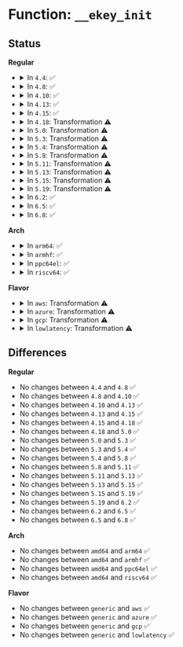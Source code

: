 # Function: <code>__ekey_init</code>

## Status
<b>Regular</b>
<ul>
<li>
<details>
<summary>In <code>4.4</code>: ✅</summary>

```c
void __ekey_init(struct encrypted_key_payload *epayload, const char *format, const char *master_desc, const char *datalen);
```

**Collision:** Unique Static

**Inline:** No

**Transformation:** False

**Instances:**

```
In security/keys/encrypted-keys/encrypted.c (ffffffff81338ba0)
Location: security/keys/encrypted-keys/encrypted.c:707
Inline: False
Direct callers:
  - security/keys/encrypted-keys/encrypted.c:encrypted_update
  - security/keys/encrypted-keys/encrypted.c:encrypted_instantiate
```
**Symbols:**

```
ffffffff81338ba0-ffffffff81338ce3: __ekey_init (STB_LOCAL)
```
</details>
</li>
<li>
<details>
<summary>In <code>4.8</code>: ✅</summary>

```c
void __ekey_init(struct encrypted_key_payload *epayload, const char *format, const char *master_desc, const char *datalen);
```

**Collision:** Unique Static

**Inline:** No

**Transformation:** False

**Instances:**

```
In security/keys/encrypted-keys/encrypted.c (ffffffff8136e1b0)
Location: security/keys/encrypted-keys/encrypted.c:728
Inline: False
Direct callers:
  - security/keys/encrypted-keys/encrypted.c:encrypted_update
  - security/keys/encrypted-keys/encrypted.c:encrypted_instantiate
```
**Symbols:**

```
ffffffff8136e1b0-ffffffff8136e2f3: __ekey_init (STB_LOCAL)
```
</details>
</li>
<li>
<details>
<summary>In <code>4.10</code>: ✅</summary>

```c
void __ekey_init(struct encrypted_key_payload *epayload, const char *format, const char *master_desc, const char *datalen);
```

**Collision:** Unique Static

**Inline:** No

**Transformation:** False

**Instances:**

```
In security/keys/encrypted-keys/encrypted.c (ffffffff813849d0)
Location: security/keys/encrypted-keys/encrypted.c:728
Inline: False
Direct callers:
  - security/keys/encrypted-keys/encrypted.c:encrypted_update
  - security/keys/encrypted-keys/encrypted.c:encrypted_instantiate
```
**Symbols:**

```
ffffffff813849d0-ffffffff81384b13: __ekey_init (STB_LOCAL)
```
</details>
</li>
<li>
<details>
<summary>In <code>4.13</code>: ✅</summary>

```c
void __ekey_init(struct encrypted_key_payload *epayload, const char *format, const char *master_desc, const char *datalen);
```

**Collision:** Unique Static

**Inline:** No

**Transformation:** False

**Instances:**

```
In security/keys/encrypted-keys/encrypted.c (ffffffff81398ff0)
Location: security/keys/encrypted-keys/encrypted.c:710
Inline: False
Direct callers:
  - security/keys/encrypted-keys/encrypted.c:encrypted_update
  - security/keys/encrypted-keys/encrypted.c:encrypted_instantiate
```
**Symbols:**

```
ffffffff81398ff0-ffffffff81399166: __ekey_init (STB_LOCAL)
```
</details>
</li>
<li>
<details>
<summary>In <code>4.15</code>: ✅</summary>

```c
void __ekey_init(struct encrypted_key_payload *epayload, const char *format, const char *master_desc, const char *datalen);
```

**Collision:** Unique Static

**Inline:** No

**Transformation:** False

**Instances:**

```
In security/keys/encrypted-keys/encrypted.c (ffffffff813be800)
Location: security/keys/encrypted-keys/encrypted.c:717
Inline: False
Direct callers:
  - security/keys/encrypted-keys/encrypted.c:encrypted_update
  - security/keys/encrypted-keys/encrypted.c:encrypted_instantiate
```
**Symbols:**

```
ffffffff813be800-ffffffff813be956: __ekey_init (STB_LOCAL)
```
</details>
</li>
<li>
<details>
<summary>In <code>4.18</code>: Transformation ⚠️</summary>

```c
void __ekey_init(struct encrypted_key_payload *epayload, const char *format, const char *master_desc, const char *datalen);
```

**Collision:** Unique Static

**Inline:** No

**Transformation:** True

**Instances:**

```
In security/keys/encrypted-keys/encrypted.c (0)
Location: security/keys/encrypted-keys/encrypted.c:717
Inline: False
Direct callers:
  - security/keys/encrypted-keys/encrypted.c:encrypted_update
  - security/keys/encrypted-keys/encrypted.c:encrypted_instantiate
```
**Symbols:**

```
ffffffff813ef660-ffffffff813ef7b1: __ekey_init (STB_LOCAL)
ffffffff813f0b2c-ffffffff813f0b38: __ekey_init.cold.15 (STB_LOCAL)
```
</details>
</li>
<li>
<details>
<summary>In <code>5.0</code>: Transformation ⚠️</summary>

```c
void __ekey_init(struct encrypted_key_payload *epayload, const char *format, const char *master_desc, const char *datalen);
```

**Collision:** Unique Static

**Inline:** No

**Transformation:** True

**Instances:**

```
In security/keys/encrypted-keys/encrypted.c (0)
Location: security/keys/encrypted-keys/encrypted.c:728
Inline: False
Direct callers:
  - security/keys/encrypted-keys/encrypted.c:encrypted_update
  - security/keys/encrypted-keys/encrypted.c:encrypted_instantiate
```
**Symbols:**

```
ffffffff8140a8b0-ffffffff8140aa01: __ekey_init (STB_LOCAL)
ffffffff8140be0c-ffffffff8140be18: __ekey_init.cold.15 (STB_LOCAL)
```
</details>
</li>
<li>
<details>
<summary>In <code>5.3</code>: Transformation ⚠️</summary>

```c
void __ekey_init(struct encrypted_key_payload *epayload, const char *format, const char *master_desc, const char *datalen);
```

**Collision:** Unique Static

**Inline:** No

**Transformation:** True

**Instances:**

```
In security/keys/encrypted-keys/encrypted.c (0)
Location: security/keys/encrypted-keys/encrypted.c:724
Inline: False
Direct callers:
  - security/keys/encrypted-keys/encrypted.c:encrypted_update
  - security/keys/encrypted-keys/encrypted.c:encrypted_instantiate
```
**Symbols:**

```
ffffffff81437ac0-ffffffff81437c19: __ekey_init (STB_LOCAL)
ffffffff81438f58-ffffffff81438f64: __ekey_init.cold (STB_LOCAL)
```
</details>
</li>
<li>
<details>
<summary>In <code>5.4</code>: Transformation ⚠️</summary>

```c
void __ekey_init(struct encrypted_key_payload *epayload, const char *format, const char *master_desc, const char *datalen);
```

**Collision:** Unique Static

**Inline:** No

**Transformation:** True

**Instances:**

```
In security/keys/encrypted-keys/encrypted.c (0)
Location: security/keys/encrypted-keys/encrypted.c:724
Inline: False
Direct callers:
  - security/keys/encrypted-keys/encrypted.c:encrypted_update
  - security/keys/encrypted-keys/encrypted.c:encrypted_instantiate
```
**Symbols:**

```
ffffffff814517f0-ffffffff81451949: __ekey_init (STB_LOCAL)
ffffffff81452daa-ffffffff81452db6: __ekey_init.cold (STB_LOCAL)
```
</details>
</li>
<li>
<details>
<summary>In <code>5.8</code>: Transformation ⚠️</summary>

```c
void __ekey_init(struct encrypted_key_payload *epayload, const char *format, const char *master_desc, const char *datalen);
```

**Collision:** Unique Static

**Inline:** No

**Transformation:** True

**Instances:**

```
In security/keys/encrypted-keys/encrypted.c (0)
Location: security/keys/encrypted-keys/encrypted.c:712
Inline: False
Direct callers:
  - security/keys/encrypted-keys/encrypted.c:encrypted_update
  - security/keys/encrypted-keys/encrypted.c:encrypted_instantiate
```
**Symbols:**

```
ffffffff814a40f0-ffffffff814a424d: __ekey_init (STB_LOCAL)
ffffffff814a55d1-ffffffff814a55dd: __ekey_init.cold (STB_LOCAL)
```
</details>
</li>
<li>
<details>
<summary>In <code>5.11</code>: Transformation ⚠️</summary>

```c
void __ekey_init(struct encrypted_key_payload *epayload, const char *format, const char *master_desc, const char *datalen);
```

**Collision:** Unique Static

**Inline:** No

**Transformation:** True

**Instances:**

```
In security/keys/encrypted-keys/encrypted.c (0)
Location: security/keys/encrypted-keys/encrypted.c:712
Inline: False
Direct callers:
  - security/keys/encrypted-keys/encrypted.c:encrypted_update
  - security/keys/encrypted-keys/encrypted.c:encrypted_instantiate
```
**Symbols:**

```
ffffffff814c18f0-ffffffff814c1a4d: __ekey_init (STB_LOCAL)
ffffffff81befe64-ffffffff81befe70: __ekey_init.cold (STB_LOCAL)
```
</details>
</li>
<li>
<details>
<summary>In <code>5.13</code>: Transformation ⚠️</summary>

```c
void __ekey_init(struct encrypted_key_payload *epayload, const char *format, const char *master_desc, const char *datalen);
```

**Collision:** Unique Static

**Inline:** No

**Transformation:** True

**Instances:**

```
In security/keys/encrypted-keys/encrypted.c (0)
Location: security/keys/encrypted-keys/encrypted.c:712
Inline: False
Direct callers:
  - security/keys/encrypted-keys/encrypted.c:encrypted_update
  - security/keys/encrypted-keys/encrypted.c:encrypted_instantiate
```
**Symbols:**

```
ffffffff814c7d70-ffffffff814c7ecd: __ekey_init (STB_LOCAL)
ffffffff81be1e96-ffffffff81be1ea2: __ekey_init.cold (STB_LOCAL)
```
</details>
</li>
<li>
<details>
<summary>In <code>5.15</code>: Transformation ⚠️</summary>

```c
void __ekey_init(struct encrypted_key_payload *epayload, const char *format, const char *master_desc, const char *datalen);
```

**Collision:** Unique Static

**Inline:** No

**Transformation:** True

**Instances:**

```
In security/keys/encrypted-keys/encrypted.c (0)
Location: security/keys/encrypted-keys/encrypted.c:712
Inline: False
Direct callers:
  - security/keys/encrypted-keys/encrypted.c:encrypted_update
  - security/keys/encrypted-keys/encrypted.c:encrypted_instantiate
```
**Symbols:**

```
ffffffff81520860-ffffffff815209bd: __ekey_init (STB_LOCAL)
ffffffff81cd3107-ffffffff81cd3113: __ekey_init.cold (STB_LOCAL)
```
</details>
</li>
<li>
<details>
<summary>In <code>5.19</code>: Transformation ⚠️</summary>

```c
void __ekey_init(struct encrypted_key_payload *epayload, const char *format, const char *master_desc, const char *datalen);
```

**Collision:** Unique Static

**Inline:** No

**Transformation:** True

**Instances:**

```
In security/keys/encrypted-keys/encrypted.c (0)
Location: security/keys/encrypted-keys/encrypted.c:738
Inline: False
Direct callers:
  - security/keys/encrypted-keys/encrypted.c:encrypted_update
  - security/keys/encrypted-keys/encrypted.c:encrypted_instantiate
```
**Symbols:**

```
ffffffff815b3fa0-ffffffff815b40fc: __ekey_init (STB_LOCAL)
ffffffff81e862b8-ffffffff81e862c4: __ekey_init.cold (STB_LOCAL)
```
</details>
</li>
<li>
<details>
<summary>In <code>6.2</code>: ✅</summary>

```c
void __ekey_init(struct encrypted_key_payload *epayload, const char *format, const char *master_desc, const char *datalen);
```

**Collision:** Unique Static

**Inline:** No

**Transformation:** False

**Instances:**

```
In security/keys/encrypted-keys/encrypted.c (ffffffff8165ed30)
Location: security/keys/encrypted-keys/encrypted.c:738
Inline: False
Direct callers:
  - security/keys/encrypted-keys/encrypted.c:encrypted_update
  - security/keys/encrypted-keys/encrypted.c:encrypted_instantiate
```
**Symbols:**

```
ffffffff8165ed30-ffffffff8165ee94: __ekey_init (STB_LOCAL)
```
</details>
</li>
<li>
<details>
<summary>In <code>6.5</code>: ✅</summary>

```c
void __ekey_init(struct encrypted_key_payload *epayload, const char *format, const char *master_desc, const char *datalen);
```

**Collision:** Unique Static

**Inline:** No

**Transformation:** False

**Instances:**

```
In security/keys/encrypted-keys/encrypted.c (ffffffff81697680)
Location: security/keys/encrypted-keys/encrypted.c:738
Inline: False
Direct callers:
  - security/keys/encrypted-keys/encrypted.c:encrypted_update
  - security/keys/encrypted-keys/encrypted.c:encrypted_instantiate
```
**Symbols:**

```
ffffffff81697680-ffffffff816977e4: __ekey_init (STB_LOCAL)
```
</details>
</li>
<li>
<details>
<summary>In <code>6.8</code>: ✅</summary>

```c
void __ekey_init(struct encrypted_key_payload *epayload, const char *format, const char *master_desc, const char *datalen);
```

**Collision:** Unique Static

**Inline:** No

**Transformation:** False

**Instances:**

```
In security/keys/encrypted-keys/encrypted.c (ffffffff816d3d00)
Location: security/keys/encrypted-keys/encrypted.c:738
Inline: False
Direct callers:
  - security/keys/encrypted-keys/encrypted.c:encrypted_update
  - security/keys/encrypted-keys/encrypted.c:encrypted_instantiate
```
**Symbols:**

```
ffffffff816d3d00-ffffffff816d3e64: __ekey_init (STB_LOCAL)
```
</details>
</li>
</ul>
<b>Arch</b>
<ul>
<li>
<details>
<summary>In <code>arm64</code>: ✅</summary>

```c
void __ekey_init(struct encrypted_key_payload *epayload, const char *format, const char *master_desc, const char *datalen);
```

**Collision:** Unique Static

**Inline:** No

**Transformation:** False

**Instances:**

```
In security/keys/encrypted-keys/encrypted.c (ffff80001053c830)
Location: security/keys/encrypted-keys/encrypted.c:724
Inline: False
Direct callers:
  - security/keys/encrypted-keys/encrypted.c:encrypted_update
  - security/keys/encrypted-keys/encrypted.c:encrypted_instantiate
```
**Symbols:**

```
ffff80001053c830-ffff80001053c9a0: __ekey_init (STB_LOCAL)
```
</details>
</li>
<li>
<details>
<summary>In <code>armhf</code>: ✅</summary>

```c
void __ekey_init(struct encrypted_key_payload *epayload, const char *format, const char *master_desc, const char *datalen);
```

**Collision:** Unique Static

**Inline:** No

**Transformation:** False

**Instances:**

```
In security/keys/encrypted-keys/encrypted.c (c06f2ac4)
Location: security/keys/encrypted-keys/encrypted.c:724
Inline: False
Direct callers:
  - security/keys/encrypted-keys/encrypted.c:encrypted_update
  - security/keys/encrypted-keys/encrypted.c:encrypted_instantiate
```
**Symbols:**

```
c06f2ac4-c06f2c20: __ekey_init (STB_LOCAL)
```
</details>
</li>
<li>
<details>
<summary>In <code>ppc64el</code>: ✅</summary>

```c
void __ekey_init(struct encrypted_key_payload *epayload, const char *format, const char *master_desc, const char *datalen);
```

**Collision:** Unique Static

**Inline:** No

**Transformation:** False

**Instances:**

```
In security/keys/encrypted-keys/encrypted.c (c00000000068c090)
Location: security/keys/encrypted-keys/encrypted.c:724
Inline: False
Direct callers:
  - security/keys/encrypted-keys/encrypted.c:encrypted_update
  - security/keys/encrypted-keys/encrypted.c:encrypted_instantiate
```
**Symbols:**

```
c00000000068c090-c00000000068c3b0: __ekey_init (STB_LOCAL)
```
</details>
</li>
<li>
<details>
<summary>In <code>riscv64</code>: ✅</summary>

```c
void __ekey_init(struct encrypted_key_payload *epayload, const char *format, const char *master_desc, const char *datalen);
```

**Collision:** Unique Static

**Inline:** No

**Transformation:** False

**Instances:**

```
In security/keys/encrypted-keys/encrypted.c (ffffffe00039a4aa)
Location: security/keys/encrypted-keys/encrypted.c:724
Inline: False
Direct callers:
  - security/keys/encrypted-keys/encrypted.c:encrypted_update
  - security/keys/encrypted-keys/encrypted.c:encrypted_instantiate
```
**Symbols:**

```
ffffffe00039a4aa-ffffffe00039a5d4: __ekey_init (STB_LOCAL)
```
</details>
</li>
</ul>
<b>Flavor</b>
<ul>
<li>
<details>
<summary>In <code>aws</code>: Transformation ⚠️</summary>

```c
void __ekey_init(struct encrypted_key_payload *epayload, const char *format, const char *master_desc, const char *datalen);
```

**Collision:** Unique Static

**Inline:** No

**Transformation:** True

**Instances:**

```
In security/keys/encrypted-keys/encrypted.c (0)
Location: security/keys/encrypted-keys/encrypted.c:724
Inline: False
Direct callers:
  - security/keys/encrypted-keys/encrypted.c:encrypted_update
  - security/keys/encrypted-keys/encrypted.c:encrypted_instantiate
```
**Symbols:**

```
ffffffff81449dd0-ffffffff81449f29: __ekey_init (STB_LOCAL)
ffffffff8144b38a-ffffffff8144b396: __ekey_init.cold (STB_LOCAL)
```
</details>
</li>
<li>
<details>
<summary>In <code>azure</code>: Transformation ⚠️</summary>

```c
void __ekey_init(struct encrypted_key_payload *epayload, const char *format, const char *master_desc, const char *datalen);
```

**Collision:** Unique Static

**Inline:** No

**Transformation:** True

**Instances:**

```
In security/keys/encrypted-keys/encrypted.c (0)
Location: security/keys/encrypted-keys/encrypted.c:724
Inline: False
Direct callers:
  - security/keys/encrypted-keys/encrypted.c:encrypted_update
  - security/keys/encrypted-keys/encrypted.c:encrypted_instantiate
```
**Symbols:**

```
ffffffff8143a820-ffffffff8143a979: __ekey_init (STB_LOCAL)
ffffffff8143bdda-ffffffff8143bde6: __ekey_init.cold (STB_LOCAL)
```
</details>
</li>
<li>
<details>
<summary>In <code>gcp</code>: Transformation ⚠️</summary>

```c
void __ekey_init(struct encrypted_key_payload *epayload, const char *format, const char *master_desc, const char *datalen);
```

**Collision:** Unique Static

**Inline:** No

**Transformation:** True

**Instances:**

```
In security/keys/encrypted-keys/encrypted.c (0)
Location: security/keys/encrypted-keys/encrypted.c:724
Inline: False
Direct callers:
  - security/keys/encrypted-keys/encrypted.c:encrypted_update
  - security/keys/encrypted-keys/encrypted.c:encrypted_instantiate
```
**Symbols:**

```
ffffffff81445e70-ffffffff81445fc9: __ekey_init (STB_LOCAL)
ffffffff8144742a-ffffffff81447436: __ekey_init.cold (STB_LOCAL)
```
</details>
</li>
<li>
<details>
<summary>In <code>lowlatency</code>: Transformation ⚠️</summary>

```c
void __ekey_init(struct encrypted_key_payload *epayload, const char *format, const char *master_desc, const char *datalen);
```

**Collision:** Unique Static

**Inline:** No

**Transformation:** True

**Instances:**

```
In security/keys/encrypted-keys/encrypted.c (0)
Location: security/keys/encrypted-keys/encrypted.c:724
Inline: False
Direct callers:
  - security/keys/encrypted-keys/encrypted.c:encrypted_update
  - security/keys/encrypted-keys/encrypted.c:encrypted_instantiate
```
**Symbols:**

```
ffffffff8145d1a0-ffffffff8145d2f9: __ekey_init (STB_LOCAL)
ffffffff8145e75a-ffffffff8145e766: __ekey_init.cold (STB_LOCAL)
```
</details>
</li>
</ul>

## Differences
<b>Regular</b>
<ul>
<li>
No changes between <code>4.4</code> and <code>4.8</code> ✅
</li>
<li>
No changes between <code>4.8</code> and <code>4.10</code> ✅
</li>
<li>
No changes between <code>4.10</code> and <code>4.13</code> ✅
</li>
<li>
No changes between <code>4.13</code> and <code>4.15</code> ✅
</li>
<li>
No changes between <code>4.15</code> and <code>4.18</code> ✅
</li>
<li>
No changes between <code>4.18</code> and <code>5.0</code> ✅
</li>
<li>
No changes between <code>5.0</code> and <code>5.3</code> ✅
</li>
<li>
No changes between <code>5.3</code> and <code>5.4</code> ✅
</li>
<li>
No changes between <code>5.4</code> and <code>5.8</code> ✅
</li>
<li>
No changes between <code>5.8</code> and <code>5.11</code> ✅
</li>
<li>
No changes between <code>5.11</code> and <code>5.13</code> ✅
</li>
<li>
No changes between <code>5.13</code> and <code>5.15</code> ✅
</li>
<li>
No changes between <code>5.15</code> and <code>5.19</code> ✅
</li>
<li>
No changes between <code>5.19</code> and <code>6.2</code> ✅
</li>
<li>
No changes between <code>6.2</code> and <code>6.5</code> ✅
</li>
<li>
No changes between <code>6.5</code> and <code>6.8</code> ✅
</li>
</ul>
<b>Arch</b>
<ul>
<li>
No changes between <code>amd64</code> and <code>arm64</code> ✅
</li>
<li>
No changes between <code>amd64</code> and <code>armhf</code> ✅
</li>
<li>
No changes between <code>amd64</code> and <code>ppc64el</code> ✅
</li>
<li>
No changes between <code>amd64</code> and <code>riscv64</code> ✅
</li>
</ul>
<b>Flavor</b>
<ul>
<li>
No changes between <code>generic</code> and <code>aws</code> ✅
</li>
<li>
No changes between <code>generic</code> and <code>azure</code> ✅
</li>
<li>
No changes between <code>generic</code> and <code>gcp</code> ✅
</li>
<li>
No changes between <code>generic</code> and <code>lowlatency</code> ✅
</li>
</ul>
